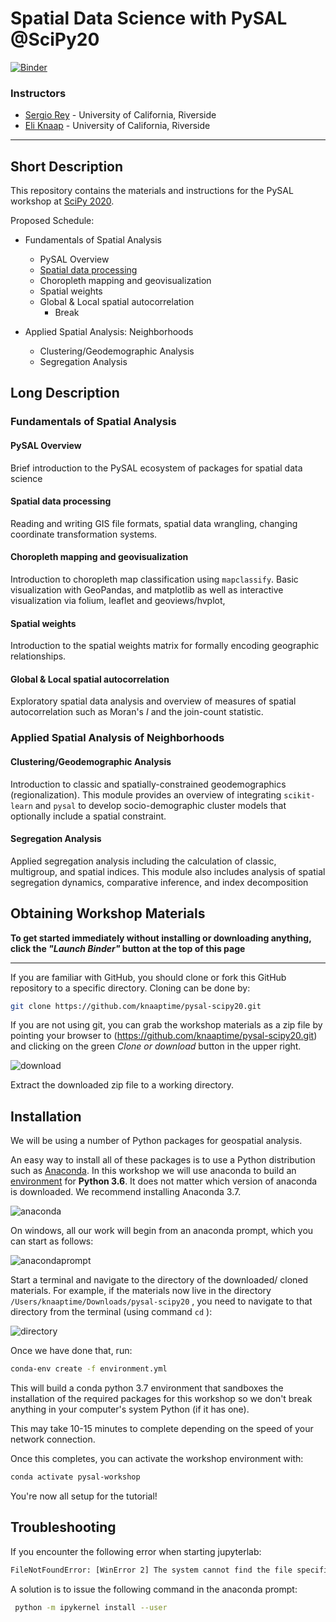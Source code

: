 # Spatial Data Science with PySAL @SciPy20

[![Binder](https://mybinder.org/badge_logo.svg)](https://mybinder.org/v2/gh/knaaptime/pysal-scipy20/master)

### Instructors

* [Sergio Rey](http://sergerey.org) - University of California, Riverside
* [Eli Knaap](https:/knaaptime.com) - University of California, Riverside

---

## Short Description

This repository contains the materials and instructions for the PySAL workshop at [SciPy 2020](https://www.scipy2020.scipy.org/).

Proposed Schedule:

* Fundamentals of Spatial Analysis
  + PySAL Overview
  + [Spatial data processing](content/geoprocessing.ipynb) 
  + Choropleth mapping and geovisualization
  + Spatial weights
  + Global & Local spatial autocorrelation
    - Break

* Applied Spatial Analysis: Neighborhoods

  + Clustering/Geodemographic Analysis
  + Segregation Analysis


## Long Description

### Fundamentals of Spatial Analysis

#### PySAL Overview

Brief introduction to the PySAL ecosystem of packages for spatial data science

#### Spatial data processing

Reading and writing GIS file formats, spatial data wrangling, changing coordinate transformation systems.

#### Choropleth mapping and geovisualization

Introduction to choropleth map classification using `mapclassify`. Basic visualization with GeoPandas, and matplotlib as well as interactive visualization via folium, leaflet and geoviews/hvplot,

#### Spatial weights

Introduction to the spatial weights matrix for formally encoding geographic relationships.

#### Global & Local spatial autocorrelation

Exploratory spatial data analysis and overview of measures of spatial autocorrelation such as Moran's *I* and the join-count statistic.

### Applied Spatial Analysis of Neighborhoods

#### Clustering/Geodemographic Analysis

Introduction to classic and spatially-constrained geodemographics (regionalization). This module provides an overview of integrating `scikit-learn` and `pysal` to develop socio-demographic cluster models that optionally include a spatial constraint.

#### Segregation Analysis

Applied segregation analysis including the calculation of classic, multigroup, and spatial indices. This module also includes analysis of spatial segregation dynamics, comparative inference, and index decomposition

## Obtaining Workshop Materials

**To get started immediately without installing or downloading anything, click the *"Launch Binder"* button at the top of this page**


---
If you are familiar with GitHub, you should clone or fork this GitHub repository to a specific directory. Cloning can be done by:

``` bash
git clone https://github.com/knaaptime/pysal-scipy20.git
```

If you are not using git, you can grab the workshop materials as a zip file by pointing your browser to (https://github.com/knaaptime/pysal-scipy20.git) and clicking on the green _Clone or download_ button in the upper right.

![download](figs/readmefigs/download.png)

Extract the downloaded zip file to a working directory.

## Installation

We will be using a number of Python packages for geospatial analysis.

An easy way to install all of these packages is to use a Python distribution such as [Anaconda](https://www.anaconda.com/download/#macos). In this workshop we will use anaconda to build an [environment](https://conda.io/docs/user-guide/tasks/manage-environments.html) for **Python 3.6**. It does not matter which version of anaconda is downloaded. We recommend installing Anaconda 3.7.

![anaconda](figs/readmefigs/anaconda.png)

On windows, all our work will begin from an anaconda prompt, which you can start as follows:

![anacondaprompt](figs/readmefigs/anacondastartwin.png)

Start a terminal and navigate to the directory of the downloaded/ cloned materials. For example, if the materials now live in the directory `/Users/knaaptime/Downloads/pysal-scipy20` , you need to navigate to that directory from the terminal (using command `cd` ):

![directory](figs/readmefigs/directory.png)

Once we have done that, run:

``` bash
conda-env create -f environment.yml
```

This will build a conda python 3.7 environment that sandboxes the installation of the required packages for this workshop so we don't break anything in your computer's system Python (if it has one).

This may take 10-15 minutes to complete depending on the speed of your network connection.

Once this completes, you can activate the workshop environment with:


``` bash
conda activate pysal-workshop
```

You're now all setup for the tutorial!

## Troubleshooting

If you encounter the following error when starting jupyterlab:

``` bash
FileNotFoundError: [WinError 2] The system cannot find the file specified
```

A solution is to issue the following command in the anaconda prompt:

``` bash
 python -m ipykernel install --user
```

